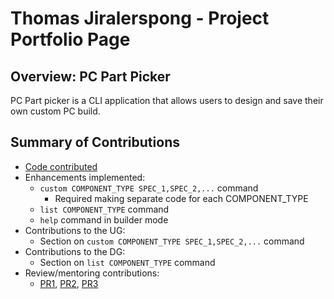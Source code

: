 # Thomas Jiralerspong - Project Portfolio Page

## Overview: PC Part Picker
PC Part picker is a CLI application that allows users to design and save their own custom PC build.

## Summary of Contributions
- [Code contributed](https://nus-cs2113-ay2223s2.github.io/tp-dashboard/?search=superkaiba&breakdown=true&sort=groupTitle%20dsc&sortWithin=title&since=2023-02-17&timeframe=commit&mergegroup=&groupSelect=groupByRepos&checkedFileTypes=docs~functional-code~test-code~other)
- Enhancements implemented:
  - `custom COMPONENT_TYPE SPEC_1,SPEC_2,...` command 
    - Required making separate code for each COMPONENT_TYPE
  - `list COMPONENT_TYPE` command
  - `help` command in builder mode
- Contributions to the UG:
  - Section on `custom COMPONENT_TYPE SPEC_1,SPEC_2,...` command
- Contributions to the DG:
  - Section on `list COMPONENT_TYPE` command
- Review/mentoring contributions:
  - [PR1](https://github.com/AY2223S2-CS2113-T12-2/tp/pull/72), 
    [PR2](https://github.com/AY2223S2-CS2113-T12-2/tp/pull/47),
    [PR3](https://github.com/AY2223S2-CS2113-T12-2/tp/pull/25)
